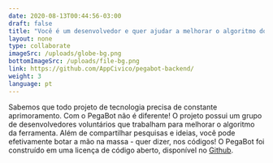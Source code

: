 ```yaml
---
date: 2020-08-13T00:44:56-03:00
draft: false
title: "Você é um desenvolvedor e quer ajudar a melhorar o algoritmo do PegaBot?"
layout: none
type: collaborate
imageSrc: /uploads/globe-bg.png
bottomImageSrc: /uploads/file-bg.png
link: https://github.com/AppCivico/pegabot-backend/
weight: 3
language: pt
---
```

Sabemos que todo projeto de tecnologia precisa de constante aprimoramento. Com o PegaBot não é diferente! O projeto possui um grupo de desenvolvedores voluntários que trabalham para melhorar o algoritmo da ferramenta. Além de compartilhar pesquisas e ideias, você pode efetivamente botar a mão na massa - quer dizer, nos códigos! O PegaBot foi construído em uma licença de código aberto, disponível no [Github](https://github.com/AppCivico/pegabot).
